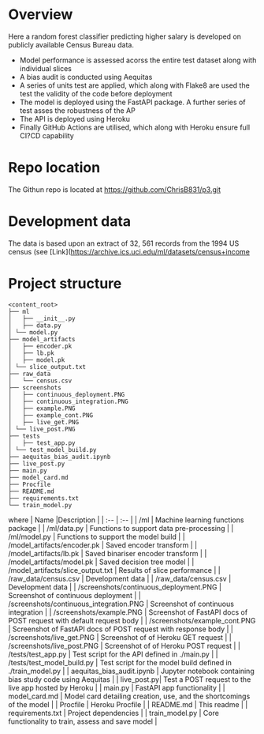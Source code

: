 # Overview
Here a random forest classifier predicting higher salary is developed on publicly available Census Bureau data. 

* Model performance is assessed acorss the entire test dataset along with individual slices
* A bias audit is conducted using Aequitas
* A series of units test are applied, which along with Flake8 are used the test the validity of the code before deployment
* The model is deployed using the FastAPI package. A further series of test asses the robustness of the AP
* The API is deployed using Heroku
* Finally GitHub Actions are utilised, which along with Heroku ensure full CI?CD capability



# Repo location
The Githun repo is located at https://github.com/ChrisB831/p3.git



# Development data
The data is based upon an extract of 32, 561 records from the 1994 US census (see [Link](https://archive.ics.uci.edu/ml/datasets/census+income



# Project structure
```
<content_root>
├── ml
│	├── __init__.py
│	├── data.py
│ └── model.py
├── model_artifacts
│	├── encoder.pk
│	├── lb.pk
│	├── model.pk
│ └── slice_output.txt
├── raw_data
│   └── census.csv
├── screenshots
│	├── continuous_deployment.PNG
│	├── continuous_integration.PNG
│	├── example.PNG
│	├── example_cont.PNG
│	├── live_get.PNG
│ └── live_post.PNG
├── tests
│	├── test_app.py
│ └── test_model_build.py
├── aequitas_bias_audit.ipynb
├── live_post.py
├── main.py
├── model_card.md
├── Procfile
├── README.md
├── requirements.txt
└── train_model.py
```

where
| Name |Description |
| :-- | :-- |
| /ml | Machine learning functions package |
| /ml/data.py | Functions to support data pre-processing |
| /ml/model.py | Functions to support the model build |
| /model_artifacts/encoder.pk | Saved encoder transform |
| /model_artifacts/lb.pk | Saved binariser encoder transform |
| /model_artifacts/model.pk | Saved decision tree model |
| /model_artifacts/slice_output.txt | Results of slice performance |
| /raw_data/census.csv | Development data |
| /raw_data/census.csv | Development data |
| /screenshots/continuous_deployment.PNG | Screenshot of continuous deployment |
| /screenshots/continuous_integration.PNG | Screenshot of continuous integration |
| /screenshots/example.PNG | Screenshot of FastAPI docs of POST request with default request body |
| /screenshots/example_cont.PNG | Screenshot of FastAPI docs of POST request with response body |
| /screenshots/live_get.PNG | Screenshot of of Heroku GET request |
| /screenshots/live_post.PNG | Screenshot of of Heroku POST request |
| /tests/test_app.py | Test script for the API defined in ./main.py |
| /tests/test_model_build.py | Test script for the model build defined in ./train_model.py |
| aequitas_bias_audit.ipynb | Jupyter notebook containing bias study code using Aequitas |
| live_post.py| Test a POST request to the live app hosted by Heroku |
| main.py | FastAPI app functionality |
| model_card.md | Model card detailing creation, use, and the shortcomings of the model |
| Procfile | Heroku Procfile |
| README.md | This readme |
| requirements.txt | Project dependencies |
| train_model.py | Core functionality to train, assess and save model |
